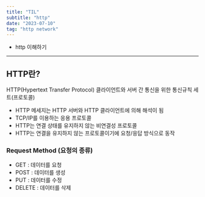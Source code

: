 ```yaml
---
title: "TIL"
subtitle: "http"
date: "2023-07-10"
tag: "http network"
---
```


- http 이해하기

---

## HTTP란?

HTTP(Hypertext Transfer Protocol) 클라이언트와 서버 간 통신을 위한 통신규칙 세트(프로토콜)  

- HTTP 메세지는 HTTP 서버와 HTTP 클라이언트에 의해 해석이 됨
- TCP/IP를 이용하는 응용 프로토콜
- HTTP는 연결 상태를 유지하지 않는 비연결성 프로토콜
- HTTP는 연결을 유지하지 않는 프로토콜이기에 요청/응답 방식으로 동작

### Request Method (요청의 종류)

- GET : 데이터를 요청
- POST : 데이터를 생성
- PUT : 데이터를 수정
- DELETE : 데이터를 삭제

